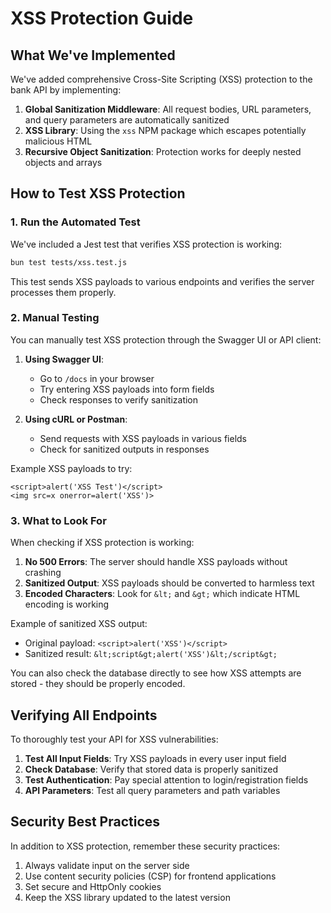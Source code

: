 # XSS Protection Guide

## What We've Implemented

We've added comprehensive Cross-Site Scripting (XSS) protection to the bank API by implementing:

1. **Global Sanitization Middleware**: All request bodies, URL parameters, and query parameters are automatically sanitized
2. **XSS Library**: Using the `xss` NPM package which escapes potentially malicious HTML
3. **Recursive Object Sanitization**: Protection works for deeply nested objects and arrays

## How to Test XSS Protection

### 1. Run the Automated Test

We've included a Jest test that verifies XSS protection is working:

```bash
bun test tests/xss.test.js
```

This test sends XSS payloads to various endpoints and verifies the server processes them properly.

### 2. Manual Testing

You can manually test XSS protection through the Swagger UI or API client:

1. **Using Swagger UI**:
   - Go to `/docs` in your browser
   - Try entering XSS payloads into form fields
   - Check responses to verify sanitization

2. **Using cURL or Postman**:
   - Send requests with XSS payloads in various fields
   - Check for sanitized outputs in responses

Example XSS payloads to try:
```
<script>alert('XSS Test')</script>
<img src=x onerror=alert('XSS')>
```

### 3. What to Look For

When checking if XSS protection is working:

1. **No 500 Errors**: The server should handle XSS payloads without crashing
2. **Sanitized Output**: XSS payloads should be converted to harmless text
3. **Encoded Characters**: Look for `&lt;` and `&gt;` which indicate HTML encoding is working

Example of sanitized XSS output:
- Original payload: `<script>alert('XSS')</script>`
- Sanitized result: `&lt;script&gt;alert('XSS')&lt;/script&gt;`

You can also check the database directly to see how XSS attempts are stored - they should be properly encoded.

## Verifying All Endpoints

To thoroughly test your API for XSS vulnerabilities:

1. **Test All Input Fields**: Try XSS payloads in every user input field
2. **Check Database**: Verify that stored data is properly sanitized
3. **Test Authentication**: Pay special attention to login/registration fields
4. **API Parameters**: Test all query parameters and path variables

## Security Best Practices

In addition to XSS protection, remember these security practices:

1. Always validate input on the server side
2. Use content security policies (CSP) for frontend applications
3. Set secure and HttpOnly cookies
4. Keep the XSS library updated to the latest version